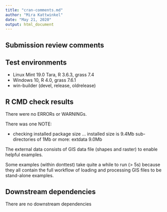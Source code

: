 ```yaml
---
title: "cran-comments.md"
author: "Mira Kattwinkel"
date: "May 21, 2020"
output: html_document
---
```


## Submission review comments

## Test environments
* Linux Mint 19.0 Tara, R 3.6.3, grass 7.4
* Windows 10, R 4.0, grass 7.6.1
* win-builder (devel, release, oldrelease)

## R CMD check results
There were no ERRORs or WARNINGs.

There was one NOTE:
* checking installed package size ...
     installed size is  9.4Mb
     sub-directories of 1Mb or more:
       extdata   9.0Mb

The external data consists of GIS data file (shapes and raster) to enable helpful examples. 

Some examples (within donttest) take quite a while to run (> 5s) because they all contain the full
workflow of loading and processing GIS files to be stand-alone examples.

## Downstream dependencies
There are no downstream dependencies